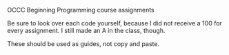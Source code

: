 OCCC Beginning Programming course assignments

Be sure to look over each code yourself, because I did not receive a 100 for every assignment. 
I still made an A in the class, though.

These should be used as guides, not copy and paste.
